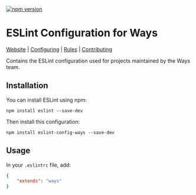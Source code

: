[![npm version][npm-image]][npm-url]

# ESLint Configuration for Ways

[Website](https://eslint.org) | [Configuring](https://eslint.org/docs/user-guide/configuring) | [Rules](https://eslint.org/docs/rules/) | [Contributing](https://eslint.org/docs/developer-guide/contributing)

Contains the ESLint configuration used for projects maintained by the Ways team.

## Installation

You can install ESLint using npm:

    npm install eslint --save-dev

Then install this configuration:

    npm install eslint-config-ways --save-dev

## Usage

In your `.eslintrc` file, add:

```json
{
    "extends": "ways"
}
```

[npm-image]: https://img.shields.io/npm/v/eslint-config-ways.svg?style=flat-square
[npm-url]: https://www.npmjs.com/package/eslint-config-ways
